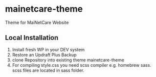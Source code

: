 # mainetcare-theme
Theme for MaiNetCare Website

## Local Installation

1. Install fresh WP in your DEV system
2. Restore an Updraft Plus Backup
3. clone Repository into existing theme mainetcare-theme
4. For compiling style.css you need scss compiler e.g. homebrew sass. scss files are located in sass folder.


